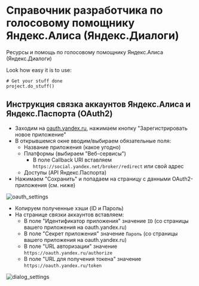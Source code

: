 Справочник разработчика по голосовому помощнику Яндекс.Алиса (Яндекс.Диалоги)
========

Ресурсы и помощь по голосовому помощнику Яндекс.Алиса (Яндекс.Диалоги)

Look how easy it is to use:

    
    # Get your stuff done
    project.do_stuff()

Инструкция связка аккаунтов Яндекс.Алиса и Яндекс.Паспорта (OAuth2)
--------

* Заходим на [oauth.yandex.ru](https://oauth.yandex.ru/), нажимаем кнопку "Зарегистрировать новое приложение"
* В открывшемся окне вводим/выбираем обязательные поля:
    * Название приложения (какое угодно)
    * Платформы (выбираем "Веб-сервисы")
        * В поле Callback URI вставляем `https://social.yandex.net/broker/redirect` или свой адрес
    * Доступы (API Яндекс.Паспорта)
* Нажимаем "Сохранить" и попадаем на страницу с данными OAuth2-приложения (см. ниже)

![oauth_settings](https://raw.githubusercontent.com/mokaton/wild-alice/master/yandex-passport_oauth_settings.png)

* Копируем полученные хэши (ID и Пароль)
* На странице связки аккаунтов вставляем:
    * В поле "Идентификатор приложения" значение `ID` (со страницы вашего приложения на oauth.yandex.ru)
    * В поле "Секрет приложения" значение `Пароль` (со страницы вашего приложения на oauth.yandex.ru)
    * В поле "URL авторизации" значение `https://oauth.yandex.ru/authorize`
    * В поле "URL для получения токена" значение `https://oauth.yandex.ru/token`
    
![dialog_settings](https://raw.githubusercontent.com/mokaton/wild-alice/master/yandex-dialog_assoc_account.png)
